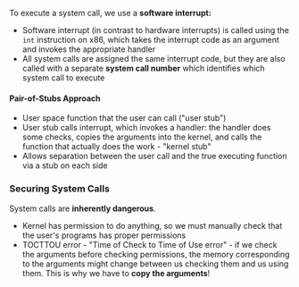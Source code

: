To execute a system call, we use a **software interrupt:**
- Software interrupt (in contrast to hardware interrupts) is called using the `int` instruction on x86, which takes the interrupt code as an argument and invokes the appropriate handler
- All system calls are assigned the same interrupt code, but they are also called with a separate **system call number** which identifies which system call to execute

#### Pair-of-Stubs Approach
- User space function that the user can call ("user stub")
- User stub calls interrupt, which invokes a handler: the handler does some checks, copies the arguments into the kernel, and calls the function that actually does the work - "kernel stub"
- Allows separation between the user call and the true executing function via a stub on each side

### Securing System Calls
System calls are **inherently dangerous**.
- Kernel has permission to do anything, so we must manually check that the user's programs has proper permissions
- TOCTTOU error - "Time of Check to Time of Use error" - if we check the arguments before checking permissions, the memory corresponding to the arguments might change between us checking them and us using them. This is why we have to **copy the arguments**! 
